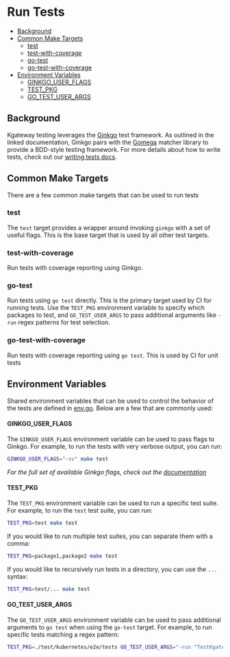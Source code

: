 # Run Tests
- [Background](#background)
- [Common Make Targets](#common-make-targets)
  - [test](#test)
  - [test-with-coverage](#test-with-coverage)
  - [go-test](#go-test)
  - [go-test-with-coverage](#go-test-with-coverage)
- [Environment Variables](#environment-variables)
  - [GINKGO_USER_FLAGS](#ginkgo_user_flags)
  - [TEST_PKG](#test_pkg)
  - [GO_TEST_USER_ARGS](#go_test_user_args)

## Background
Kgateway testing leverages the [Ginkgo](https://onsi.github.io/ginkgo/) test framework. As outlined in the linked documentation, Ginkgo pairs with the [Gomega](https://onsi.github.io/gomega/) matcher library to provide a BDD-style testing framework. For more details about how to write tests, check out our [writing tests docs](writing-tests.md).

## Common Make Targets
There are a few common make targets that can be used to run tests

### test
The `test` target provides a wrapper around invoking `ginkgo` with a set of useful flags. This is the base target that is used by all other test targets.

### test-with-coverage
Run tests with coverage reporting using Ginkgo.

### go-test
Run tests using `go test` directly. This is the primary target used by CI for running tests. Use the `TEST_PKG` environment variable to specify which packages to test, and `GO_TEST_USER_ARGS` to pass additional arguments like `-run` regex patterns for test selection.

### go-test-with-coverage
Run tests with coverage reporting using `go test`. This is used by CI for unit tests

## Environment Variables
Shared environment variables that can be used to control the behavior of the tests are defined in [env.go](/test/testutils/env.go). Below are a few that are commonly used:

#### GINKGO_USER_FLAGS
The `GINKGO_USER_FLAGS` environment variable can be used to pass flags to Ginkgo. For example, to run the tests with very verbose output, you can run:
```bash
GINKGO_USER_FLAGS="-vv" make test
```
*For the full set of available Ginkgo flags, check out the [documentation](https://onsi.github.io/ginkgo/#ginkgo-cli-overview)*

#### TEST_PKG
The `TEST_PKG` environment variable can be used to run a specific test suite. For example, to run the `test` test suite, you can run:
```bash
TEST_PKG=test make test
```

If you would like to run multiple test suites, you can separate them with a comma:
```bash
TEST_PKG=package1,package2 make test
```

If you would like to recursively run tests in a directory, you can use the `...` syntax:
```bash
TEST_PKG=test/... make test
```

#### GO_TEST_USER_ARGS
The `GO_TEST_USER_ARGS` environment variable can be used to pass additional arguments to `go test` when using the `go-test` target. For example, to run specific tests matching a regex pattern:
```bash
TEST_PKG=./test/kubernetes/e2e/tests GO_TEST_USER_ARGS="-run ^TestKgateway$" make go-test
```